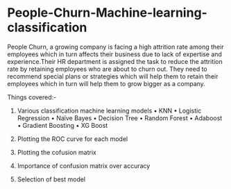 # People-Churn-Machine-learning-classification

People Churn, a growing company is facing a high attrition rate among their employees which in turn affects their business due to lack of expertise and experience.Their HR 
department is assigned the task to reduce the attrition rate by retaining employees who are about to churn out. They need to recommend special plans or strategies which will 
help them to retain their employees which in turn will help them to grow bigger as a company. 

Things covered:- 

 1) Various classification machine learning models
    • KNN
    • Logistic Regression 
    • Naïve Bayes 
    • Decision Tree 
    • Random Forest 
    • Adaboost 
    • Gradient Boosting 
    • XG Boost 
  
2) Plotting the ROC curve for each model 

3) Plotting the cofusion matrix 

4) Importance of confusion matrix over accuracy 

5) Selection of best model
